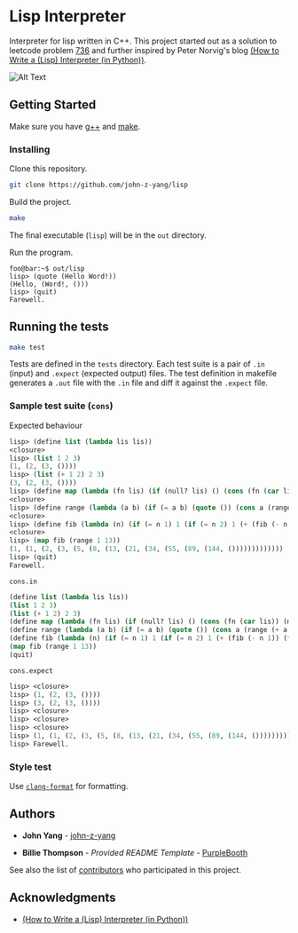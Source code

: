 # Lisp Interpreter

Interpreter for lisp written in C++. This project started out as a solution to leetcode problem [736](https://leetcode.com/problems/parse-lisp-expression/) and further inspired by Peter Norvig's blog [(How to Write a (Lisp) Interpreter (in Python))](http://www.norvig.com/lispy.html).

![Alt Text](https://media.giphy.com/media/MiHELCn0niMPxU9egY/giphy.gif)

## Getting Started

Make sure you have [g++](https://gcc.gnu.org/) and [make](https://www.gnu.org/software/make/).

### Installing

Clone this repository.

```bash
git clone https://github.com/john-z-yang/lisp
```

Build the project.
```bash
make
```

The final executable (`lisp`) will be in the `out` directory.

Run the program.

```shell-session
foo@bar:~$ out/lisp
lisp> (quote (Hello Word!))
(Hello, (Word!, ()))
lisp> (quit)
Farewell.
```

## Running the tests

```bash
make test
```
Tests are defined in the `tests` directory. Each test suite is a pair of `.in` (input) and `.expect` (expected output) files. The test definition in makefile generates a `.out` file with the `.in` file and diff it against the `.expect` file.

### Sample test suite (`cons`)

Expected behaviour
```lisp
lisp> (define list (lambda lis lis))
<closure>
lisp> (list 1 2 3)
(1, (2, (3, ())))
lisp> (list (+ 1 2) 2 3)
(3, (2, (3, ())))
lisp> (define map (lambda (fn lis) (if (null? lis) () (cons (fn (car lis)) (map fn (cdr lis))))))
<closure>
lisp> (define range (lambda (a b) (if (= a b) (quote ()) (cons a (range (+ a 1) b)))))
<closure>
lisp> (define fib (lambda (n) (if (= n 1) 1 (if (= n 2) 1 (+ (fib (- n 1)) (fib (- n 2)))))))
<closure>
lisp> (map fib (range 1 13))
(1, (1, (2, (3, (5, (8, (13, (21, (34, (55, (89, (144, ()))))))))))))
lisp> (quit)
Farewell.
```
`cons.in`
```lisp
(define list (lambda lis lis))
(list 1 2 3)
(list (+ 1 2) 2 3)
(define map (lambda (fn lis) (if (null? lis) () (cons (fn (car lis)) (map fn (cdr lis))))))
(define range (lambda (a b) (if (= a b) (quote ()) (cons a (range (+ a 1) b)))))
(define fib (lambda (n) (if (= n 1) 1 (if (= n 2) 1 (+ (fib (- n 1)) (fib (- n 2)))))))
(map fib (range 1 13))
(quit)
```
`cons.expect`
```lisp
lisp> <closure>
lisp> (1, (2, (3, ())))
lisp> (3, (2, (3, ())))
lisp> <closure>
lisp> <closure>
lisp> <closure>
lisp> (1, (1, (2, (3, (5, (8, (13, (21, (34, (55, (89, (144, ()))))))))))))
lisp> Farewell.
```

### Style test

Use [`clang-format`](https://clang.llvm.org/docs/ClangFormat.html) for formatting.

## Authors

  - **John Yang** - [john-z-yang](https://github.com/john-z-yang)

  - **Billie Thompson** - *Provided README Template* -
    [PurpleBooth](https://github.com/PurpleBooth)

See also the list of
[contributors](https://github.com/john-z-yang/lisp/contributors)
who participated in this project.

## Acknowledgments

  - [(How to Write a (Lisp) Interpreter (in Python))](http://www.norvig.com/lispy.html)